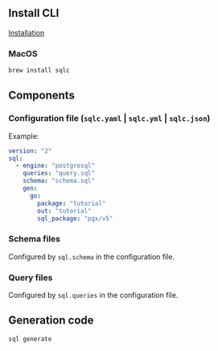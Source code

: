## Install CLI

[Installation](https://docs.sqlc.dev/en/stable/overview/install.html)

### MacOS

```bash
brew install sqlc
```

## Components

### Configuration file (`sqlc.yaml` | `sqlc.yml` | `sqlc.json`)

Example:
```yaml
version: "2"
sql:
  - engine: "postgresql"
    queries: "query.sql"
    schema: "schema.sql"
    gen:
      go:
        package: "tutorial"
        out: "tutorial"
        sql_package: "pgx/v5"
```

### Schema files

Configured by `sql.schema` in the configuration file.

### Query files

Configured by `sql.queries` in the configuration file.

## Generation code

```bash
sql generate
```
